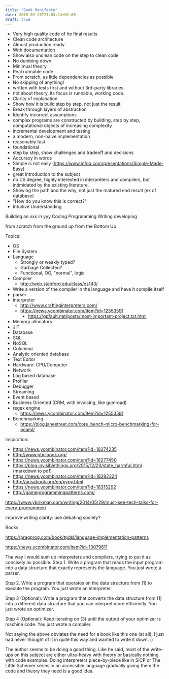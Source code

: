 ```yaml
---
title: "Book Manifesto"
date: 2018-09-26T21:03:14+02:00
draft: true
---
```


- Very high quality code of he final results
- Clean code architecture
- Almost production ready
- With documentation
- Show also unclean code on the step to clean code
- No dumbing down
- Minimual theory
- Real runnable code
- From scratch, as little dependencies as possible
- No skipping of anything!
- written with tests first and without 3rd-party libraries.
- not about theory, its focus is runnable, working code.
- Clarity of explanation
- Show how it is build step by step, not just the result
- Break through layers of abstraction
- Identify incorrect assumptions
- complex programs are constructed by building, step by step, computational objects of increasing complexity
- incremental development and testing
- a modern, non-naive implementation
- reasonably fast
- foundational
- step by step, show challenges and tradeoff and decisions
- Accuracy in words
- Simple is not easy (https://www.infoq.com/presentations/Simple-Made-Easy)
- great introduction to the subject
- no CS degree, highly interested in interpreters and compilers, but intimidated by the existing literature.
- Showing the path and the why, not just the matured end resutl (ex of database)
- "How do you know this is correct?"
- Intuitive Understanding

Building an xxx in yyy
Coding
Programming
Writing
developing

from scratch
from the ground up
from the Bottom Up

Topics:

- OS
- File System
- Language
  - Strongly or weakly typed?
  - Garbage Collected?
  - Functional, OO, "normal", logic
- Compiler
  - http://web.stanford.edu/class/cs143/
- Write a version of the compiler in the language and have it compile itself
- parser
- interpreter
  - http://www.craftinginterpreters.com/
  - https://news.ycombinator.com/item?id=12553591
    - https://gpfault.net/posts/most-important-project.txt.html
- Memory allocators
- JIT
- Database
- SQL
- NoSQL
- Columnar
- Analytic oriented database
- Text Editor
- Hardware: CPU/Computer
- Network
- Log based database
- Profiler
- Debugger
- Streaming
- Event based
- Business Oriented (CRM, with invoicing, like gumroad)
- regex engine
  - https://news.ycombinator.com/item?id=12553591
- Benchmarking
  - https://blog.janestreet.com/core_bench-micro-benchmarking-for-ocaml/

Inspiration:

- https://news.ycombinator.com/item?id=18274235
- http://www.pbr-book.org/
- https://news.ycombinator.com/item?id=18277450
- https://blog.invisiblethings.org/2015/12/23/state_harmful.html (markdown to pdf)
- https://news.ycombinator.com/item?id=18282324
- http://aosabook.org/en/pypy.html
- https://news.ycombinator.com/item?id=18315292
- http://gameprogrammingpatterns.com/

https://www.ybrikman.com/writing/2014/05/29/must-see-tech-talks-for-every-programmer/

improve writing clarity: use debating society?

Books

https://pragprog.com/book/tpdsl/language-implementation-patterns

https://news.ycombinator.com/item?id=13079611

The way I would sum up interpreters and compilers, trying to put it as concisely as possible:
Step 1. Write a program that reads the input program into a data structure that exactly represents the language. You just wrote a parser.

Step 2. Write a program that operates on the data structure from (1) to execute the program. You just wrote an interpreter.

Step 3 (Optional): Write a program that converts the data structure from (1) into a different data structure that you can interpret more efficiently. You just wrote an optimizer.

Step 4 (Optional): Keep iterating on (3) until the output of your optimizer is machine code. You just wrote a compiler.

Not saying the above obviates the need for a book like this one (at all), I just had never thought of it in quite this way and wanted to write it down. :)

The author seems to be doing a good thing. Like he said, most of the write-ups on this subject are either ultra-heavy with theory or basically nothing with code examples. Doing interpreters piece-by-piece like in SICP or The Little Schemer series in an accessible language gradually giving them the code and theory they need is a good idea.
